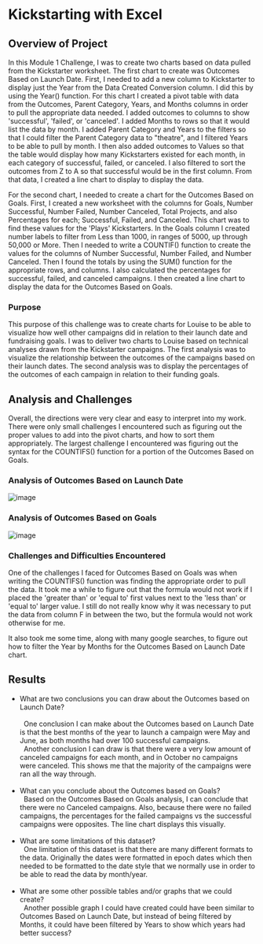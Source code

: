 # Kickstarting with Excel

## Overview of Project
  In this Module 1 Challenge, I was to create two charts based on data pulled from the Kickstarter worksheet.  The first chart to create was Outcomes Based on Launch Date.  First, I needed to add a new column to Kickstarter to display just the Year from the Data Created Conversion column.  I did this by using the Year() function.  For this chart I created a pivot table with data from the Outcomes, Parent Category, Years, and Months columns in order to pull the appropriate data needed.  I added outcomes to columns to show 'successful', 'failed', or 'canceled'.  I added Months to rows so that it would list the data by month.  I added Parent Category and Years to the filters so that I could filter the Parent Category data to "theatre", and I filtered Years to be able to pull by month.  I then also added outcomes to Values so that the table would display how many Kickstarters existed for each month, in each category of successful, failed, or canceled.  I also filtered to sort the outcomes from Z to A so that successful would be in the first column.  From that data, I created a line chart to display to display the data.
  
  For the second chart, I needed to create a chart for the Outcomes Based on Goals.  First, I created a new worksheet with the columns for Goals, Number Successful, Number Failed, Number Canceled, Total Projects, and also Percentages for each; Successful, Failed, and Canceled.  This chart was to find these values for the 'Plays' Kickstarters. In the Goals column I created number labels to filter from Less than 1000, in ranges of 5000, up through 50,000 or More.  Then I needed to write a COUNTIF() function to create the values for the columns of Number Successful, Number Failed, and Number Canceled.  Then I found the totals by using the SUM() function for the appropriate rows, and columns.  I also calculated the percentages for successful, failed, and canceled campaigns. I then created a line chart to display the data for the Outcomes Based on Goals.
### Purpose
  This purpose of this challenge was to create charts for Louise to be able to visualize how well other campaigns did in relation to their launch date and fundraising goals.  I was to deliver two charts to Louise based on technical analyses drawn from the Kickstarter campaigns.  The first analysis was to visualize the relationship between the outcomes of the campaigns based on their launch dates.  The second analysis was to display the percentages of the outcomes of each campaign in relation to their funding goals.
## Analysis and Challenges
  Overall, the directions were very clear and easy to interpret into my work.  There were only small challenges I encountered such as figuring out the proper values to add into the pivot charts, and how to sort them appropriately.  The largest challenge I encountered was figuring out the syntax for the COUNTIFS() function for a portion of the Outcomes Based on Goals.  

  
### Analysis of Outcomes Based on Launch Date
![image](https://user-images.githubusercontent.com/45715246/202884896-52b88c32-a6b3-4424-8bdb-7e682c9b586a.png)

### Analysis of Outcomes Based on Goals
![image](https://user-images.githubusercontent.com/45715246/202884977-d1aff5e6-fd90-4058-b724-1416e1f49744.png)


### Challenges and Difficulties Encountered
  One of the challenges I faced for Outcomes Based on Goals was when writing the COUNTIFS() function was finding the appropriate order to pull the data.  It took me a while to figure out that the formula would not work if I placed the 'greater than' or 'equal to' first values next to the 'less than' or 'equal to' larger value.  I still do not really know why it was necessary to put the data from column F in between the two, but the formula would not work otherwise for me.
  
  It also took me some time, along with many google searches, to figure out how to filter the Year by Months for the Outcomes Based on Launch Date chart. 
## Results

- What are two conclusions you can draw about the Outcomes based on Launch Date?  
  \
    &nbsp;
    One conclusion I can make about the Outcomes based on Launch Date is that the best months of the year to launch a campaign were May and June, as both months had over 100 successful campaigns.
    \
      &nbsp;
      Another conclusion I can draw is that there were a very low amount of canceled campaigns for each month, and in October no campaigns were canceled.  This shows me that the majority of the campaigns were ran all the way through.\
    &nbsp;
- What can you conclude about the Outcomes based on Goals?\
    &nbsp;
    Based on the Outcomes Based on Goals analysis, I can conclude that there were no Canceled campaigns.  Also, because there were no failed campaigns, the percentages for the failed campaigns vs the successful campaigns were opposites.  The line chart displays this visually.\
    &nbsp;
- What are some limitations of this dataset?\
    &nbsp;
  One limitation of this dataset is that there are many different formats to the data.  Originally the dates were formatted in epoch dates which then needed to be formatted to the date style that we normally use in order to be able to read the data by month/year.\
    &nbsp;
- What are some other possible tables and/or graphs that we could create?\
    &nbsp;
     Another possible graph I could have created could have been similar to Outcomes Based on Launch Date, but instead of being filtered by Months, it could have been filtered by Years to show which years had better success?
